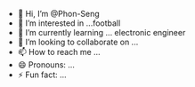 - 👋 Hi, I’m @Phon-Seng
- 👀 I’m interested in ...football
- 🌱 I’m currently learning ... electronic engineer
- 💞️ I’m looking to collaborate on ...
- 📫 How to reach me ...
- 😄 Pronouns: ...
- ⚡ Fun fact: ...

<!---
Phon-Seng/Phon-Seng is a ✨ special ✨ repository because its `README.md` (this file) appears on your GitHub profile.
You can click the Preview link to take a look at your changes.
--->
